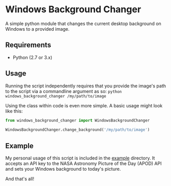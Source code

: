 # Windows Background Changer
A simple python module that changes the current desktop background on Windows to a provided image.

## Requirements
* Python (2.7 or 3.x)

## Usage
Running the script independently requires that you provide the image's path to the script via a commandline argument as so:
  `python windows_background_changer /my/path/to/image`
    
Using the class within code is even more simple. 
A basic usage might look like this:

```py
from windows_background_changer import WindowsBackgroundChanger
 
WindowsBackgroundChanger.change_background('/my/path/to/image')
```

## Example
My personal usage of this script is included in the [example](/example) directory.
It accepts an API key to the NASA Astronomy Picture of the Day (APOD) API and sets your Windows background to today's picture.


And that's all!
